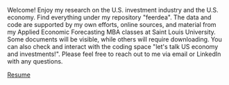 Welcome! Enjoy my research on the U.S. investment industry and the U.S. economy. Find everything under my repository "feerdea". The data and code are supported by my own efforts, online sources, and material from my Applied Economic Forecasting MBA classes at Saint Louis University. Some documents will be visible, while others will require downloading. You can also check and interact with the coding space "let's talk US economy and investments!". Please feel free to reach out to me via email or LinkedIn with any questions.

[Resume]([https://sluedu-my.sharepoint.com/:b:/g/personal/fernando_deandresorea_slu_edu/ETfI_5AAW0VEi4DbncUfHGoByrwjVUt8-t_gjVNLJ6gifA?e=CMu2L6](https://1drv.ms/b/s!Arq6ctGTfRA3qFMMy1zFMyUlpLZq?e=hyfwNk))
